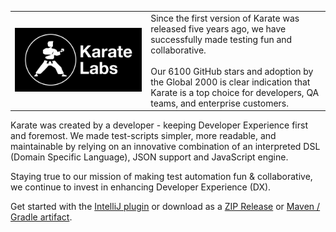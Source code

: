 <table>
<tr>
<td><a href="https://karatelabs.io"><img src="karate-labs-wide-black.png"/></a></td>
<td>
Since the first version of Karate was released five years ago, we have successfully made testing fun and collaborative. <br/><br/>Our 6100 GitHub stars and adoption by the Global 2000 is clear indication that Karate is a top choice for developers, QA teams, and enterprise customers.
</td>
</tr>
</table>

Karate was created by a developer - keeping Developer Experience first and foremost. We made test-scripts simpler, more readable, and maintainable by relying on an innovative combination of an interpreted DSL (Domain Specific Language), JSON support and JavaScript engine.

Staying true to our mission of making test automation fun & collaborative, we continue to invest in enhancing Developer Experience (DX).

Get started with the [IntelliJ plugin](https://plugins.jetbrains.com/plugin/19232-karate) or download as a [ZIP Release](https://github.com/karatelabs/karate/wiki/ZIP-Release) or [Maven / Gradle artifact](https://karatelabs.github.io/karate/#getting-started).

